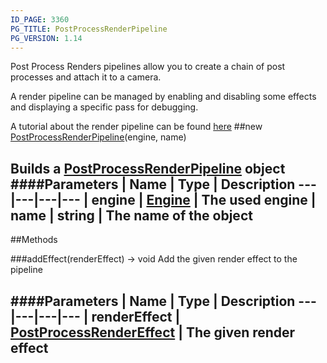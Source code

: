 ```yaml
---
ID_PAGE: 3360
PG_TITLE: PostProcessRenderPipeline
PG_VERSION: 1.14
---
```


Post Process Renders pipelines allow you to create a chain of post processes and attach it to a camera.

A render pipeline can be managed by enabling and disabling some effects and displaying a specific pass for debugging.

A tutorial about the render pipeline can be found [here](https://github.com/BabylonJS/Babylon.js/wiki/How-to-use-PostProcessRenderPipeline)
##new [PostProcessRenderPipeline](page.php?p=3360)(engine, name)

Builds a [PostProcessRenderPipeline](page.php?p=3360) object
####Parameters
 | Name | Type | Description
---|---|---|---
 | engine | [Engine](page.php?p=3247) | The used engine
 | name | string | The name of the object
---



##Methods

###addEffect(renderEffect) &rarr; void
Add the given render effect to the pipeline

####Parameters
 | Name | Type | Description
---|---|---|---
 | renderEffect | [PostProcessRenderEffect](page.php?p=3358) | The given render effect
---
